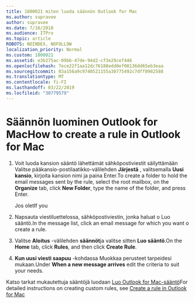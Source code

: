 ```yaml
---
title: 1800021 miten luoda säännön Outlook for Mac
ms.author: supravee
author: supravee
ms.date: 7/16/2018
ms.audience: ITPro
ms.topic: article
ROBOTS: NOINDEX, NOFOLLOW
localization_priority: Normal
ms.custom: 1800021
ms.assetid: e3b275ac-09b6-47de-94d2-cf3e29cef446
ms.openlocfilehash: 7ece22f1aa12dc76188edd0ef08136dd65eb3eaa
ms.sourcegitcommit: 03a156a9c9740521155a30775492c7dff0982588
ms.translationtype: MT
ms.contentlocale: fi-FI
ms.lasthandoff: 03/22/2019
ms.locfileid: "30779579"
---
```

# <a name="how-to-create-a-rule-in-outlook-for-mac"></a><span data-ttu-id="e83c5-102">Säännön luominen Outlook for Mac</span><span class="sxs-lookup"><span data-stu-id="e83c5-102">How to create a rule in Outlook for Mac</span></span>

1. <span data-ttu-id="e83c5-103">Voit luoda kansion sääntö lähettämät sähköpostiviestit säilyttämään Valitse pääkansio-postilaatikko-välilehden **Järjestä** , valitsemalla **Uusi kansio**, kirjoita kansion nimi ja paina Enter.</span><span class="sxs-lookup"><span data-stu-id="e83c5-103">To create a folder to hold the email messages sent by the rule, select the root mailbox, on the **Organize** tab, click **New Folder**, type the name of the folder, and press Enter.</span></span>
    
    <span data-ttu-id="e83c5-104">Jos olet</span><span class="sxs-lookup"><span data-stu-id="e83c5-104">If you</span></span> 
    
2. <span data-ttu-id="e83c5-105">Napsauta viestiluettelossa, sähköpostiviestin, jonka haluat o Luo sääntö.</span><span class="sxs-lookup"><span data-stu-id="e83c5-105">In the message list, click an email message for which you want o create a rule.</span></span>
    
3. <span data-ttu-id="e83c5-106">Valitse **Aloitus** -välilehden **säännöt**ja valitse sitten **Luo sääntö**.</span><span class="sxs-lookup"><span data-stu-id="e83c5-106">On the **Home** tab, click **Rules**, and then click **Create Rule**.</span></span>
    
4. <span data-ttu-id="e83c5-107">**Kun uusi viesti saapuu** -kohdassa Muokkaa perusteet tarpeidesi mukaan.</span><span class="sxs-lookup"><span data-stu-id="e83c5-107">Under **When a new message arrives** edit the criteria to suit your needs.</span></span> 
    
<span data-ttu-id="e83c5-108">Katso tarkat mukautettuja sääntöjä luodaan [Luo Outlook for Mac-sääntö](https://aka.ms/AA1uy0v)</span><span class="sxs-lookup"><span data-stu-id="e83c5-108">For detailed instructions on creating custom rules, see [Create a rule in Outlook for Mac](https://aka.ms/AA1uy0v)</span></span>
  

